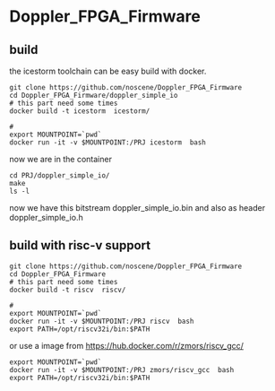 # Doppler_FPGA_Firmware


## build
the icestorm toolchain can be easy build with docker.

```
git clone https://github.com/noscene/Doppler_FPGA_Firmware
cd Doppler_FPGA_Firmware/doppler_simple_io
# this part need some times
docker build -t icestorm  icestorm/

#
export MOUNTPOINT=`pwd`
docker run -it -v $MOUNTPOINT:/PRJ icestorm  bash
```

now we are in the container

```
cd PRJ/doppler_simple_io/
make
ls -l
```

now we have this bitstream doppler_simple_io.bin and also
as header doppler_simple_io.h


## build with risc-v support

```
git clone https://github.com/noscene/Doppler_FPGA_Firmware
cd Doppler_FPGA_Firmware
# this part need some times
docker build -t riscv  riscv/

#
export MOUNTPOINT=`pwd`
docker run -it -v $MOUNTPOINT:/PRJ riscv  bash
export PATH=/opt/riscv32i/bin:$PATH
```

or use a image from https://hub.docker.com/r/zmors/riscv_gcc/
```
export MOUNTPOINT=`pwd`
docker run -it -v $MOUNTPOINT:/PRJ zmors/riscv_gcc  bash
export PATH=/opt/riscv32i/bin:$PATH
```

